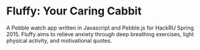 # Fluffy: Your Caring Cabbit
A Pebble watch app written in Javascript and Pebble.js for HackRU Spring 2015. 
Fluffy aims to relieve anxiety through deep breathing exercises, light physical activity, and motivational quotes.
